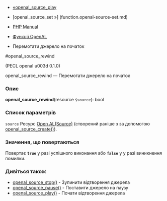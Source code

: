 - [«openal_source_play](function.openal-source-play.md)
- [openal_source_set »] (function.openal-source-set.md)

- [PHP Manual](index.md)
- [Функції OpenAL](ref.openal.md)
- Перемотати джерело на початок

#openal_source_rewind

(PECL openal u003d 0.1.0)

openal_source_rewind — Перемотати джерело на початок

### Опис

**openal_source_rewind**(resource `$source`): bool

### Список параметрів

`source`
Ресурс [Open AL(Source)](openal.resources.md) (створений раніше з
за допомогою [openal_source_create()](function.openal-source-create.md)).

### Значення, що повертаються

Повертає **`true`** у разі успішного виконання або **`false`** у
у разі виникнення помилки.

### Дивіться також

- [openal_source_stop()](function.openal-source-stop.md) -
Зупинити відтворення джерела
- [openal_source_pause()](function.openal-source-pause.md) -
Поставити джерело на паузу
- [openal_source_play()](function.openal-source-play.md) - Почати
відтворення джерела
